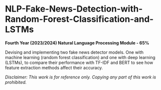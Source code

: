 # NLP-Fake-News-Detection-with-Random-Forest-Classification-and-LSTMs
**Fourth Year (2023/2024) Natural Language Processing Module - 65%**

Devising and implementing two fake news detector models. One with machine learning (random forest classification) and one with deep learning (LSTMs), to compare their performance with TF-IDF and BERT to see how feature extraction methods affect their accuracy.

_Disclaimer: This work is for reference only. Copying any part of this work is prohibited._
